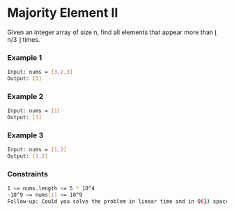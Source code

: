 # Majority Element II

Given an integer array of size n, find all elements that appear more than ⌊ n/3 ⌋ times.

### Example 1
```sh
Input: nums = [3,2,3]
Output: [3]
```

### Example 2
```sh
Input: nums = [1]
Output: [1]
```

### Example 3
```sh
Input: nums = [1,2]
Output: [1,2]
```

### Constraints
```sh
1 <= nums.length <= 5 * 10^4
-10^9 <= nums[i] <= 10^9
Follow-up: Could you solve the problem in linear time and in O(1) space?
```

